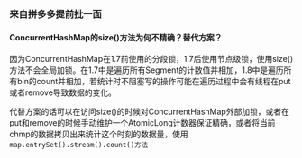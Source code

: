 ### 来自拼多多提前批一面

#### ConcurrentHashMap的size()方法为何不精确？替代方案？

因为ConcurrentHashMap在1.7前使用的分段锁，1.7后使用节点级锁，使用size()方法不会全局加锁。在1.7中是遍历所有Segment的计数值并相加，1.8中是遍历所有bin的count并相加，若统计时不阻塞写的操作可能在遍历过程中会有线程在put或者remove导致数据的变化。

代替方案的话可以在访问size()的时候对ConcurrentHashMap外部加锁，或者在put和remove的时候手动维护一个AtomicLong计数器保证精确，或者将当前chmp的数据拷贝出来统计这个时刻的数据量，使用`map.entrySet().stream().count()方法`